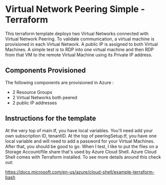 # Virtual Network Peering Simple - Terraform 

This terraform template deploys two Virtual Networks connected with Virtual Network Peering.  To validate communication, a virtual machine is provisioned in each Virtual Network.  A public IP is assigned to both Virtual Machines.  A simple test is to RDP into one virtual machine and then RDP from that VM to the remote Virtual Machine using its Private IP address.

## Components Provisioned

The following components are provisioned in Azure :

- 2 Resource Groups
- 2 Virtual Networks both peered
- 2 public IP addresses

## Instructions for the template

At the very top of main.tf, you have local variables. You'll need add your own subscription ID, tenantID. At the top of peeringSetup.tf, you have one local variable and will need to add a password for your Virtual Machines.  After that, you should be good to go. When I test, I like to put the files on a Storage Account/file share that's used by Azure Cloud Shell.  Azure Cloud Shell comes with Terraform installed. To see more details around this check out:

https://docs.microsoft.com/en-us/azure/cloud-shell/example-terraform-bash
